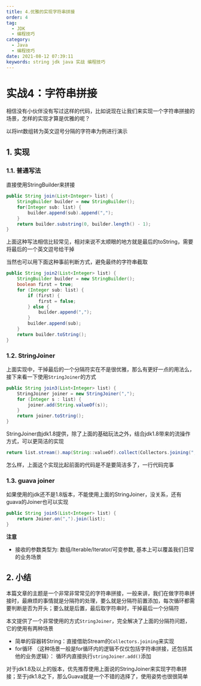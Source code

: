 ```yaml
---
title: 4.优雅的实现字符串拼接
order: 4
tag:
  - JDK
  - 编程技巧
category:
  - Java
  - 编程技巧
date: 2021-08-12 07:39:11
keywords: string jdk java 实战 编程技巧
---
```


# 实战4：字符串拼接

相信没有小伙伴没有写过这样的代码，比如说现在让我们来实现一个字符串拼接的场景，怎样的实现才算是优雅的呢？

<!-- more -->

以将int数组转为英文逗号分隔的字符串为例进行演示

## 1. 实现

### 1.1. 普通写法

直接使用StringBuilder来拼接

```java
public String join(List<Integer> list) {
    StringBuilder builder = new StringBuilder();
    for(Integer sub: list) {
        builder.append(sub).append(",");
    }
    return builder.substring(0, builder.length() - 1);
}
```

上面这种写法相信比较常见，相对来说不太顺眼的地方就是最后的toString，需要将最后的一个英文逗号给干掉

当然也可以用下面这种事前判断方式，避免最终的字符串截取

```java
public String join2(List<Integer> list) {
    StringBuilder builder = new StringBuilder();
    boolean first = true;
    for (Integer sub: list) {
        if (first) {
            first = false;
        } else {
            builder.append(",");
        }
        builder.append(sub);
    }
    return builder.toString();
}
```

### 1.2. StringJoiner

上面实现中，干掉最后的一个分隔符实在不是很优雅，那么有更好一点的用法么，接下来看一下使用`StringJoiner`的方式

```java
public String join3(List<Integer> list) {
    StringJoiner joiner = new StringJoiner(",");
    for (Integer s : list) {
        joiner.add(String.valueOf(s));
    }
    return joiner.toString();
}
```

StringJoiner由jdk1.8提供，除了上面的基础玩法之外，结合jdk1.8带来的流操作方式，可以更简洁的实现

```java
return list.stream().map(String::valueOf).collect(Collectors.joining(","));
```

怎么样，上面这个实现比起前面的代码是不是要简洁多了，一行代码完事

### 1.3. guava joiner

如果使用的jdk还不是1.8版本，不能使用上面的StringJoiner，没关系，还有guava的Joiner也可以实现

```java
public String join5(List<Integer> list) {
    return Joiner.on(",").join(list);
}
```

**注意**

- 接收的参数类型为: 数组/Iterable/Iterator/可变参数, 基本上可以覆盖我们日常的业务场景

## 2. 小结

本篇文章的主题是一个非常非常常见的字符串拼接，一般来讲，我们在做字符串拼接时，最麻烦的事情就是分隔符的处理，要么就是分隔符前置添加，每次循环都需要判断是否为开头；要么就是后置，最后取字符串时，干掉最后一个分隔符

本文提供了一个非常使用的方式`StringJoiner`，完全解决了上面的分隔符问题，它的使用有两种场景

- 简单的容器转String：直接借助Stream的`Collectors.joining`来实现
- for循环 （这种场景一般是for循环内的逻辑不仅仅包括字符串拼接，还包括其他的业务逻辑）： 循环内直接执行`stringJoiner.add()`添加

对于jdk1.8及以上的版本，优先推荐使用上面说的StringJoiner来实现字符串拼接；至于jdk1.8之下，那么Guava就是一个不错的选择了，使用姿势也很很简单
